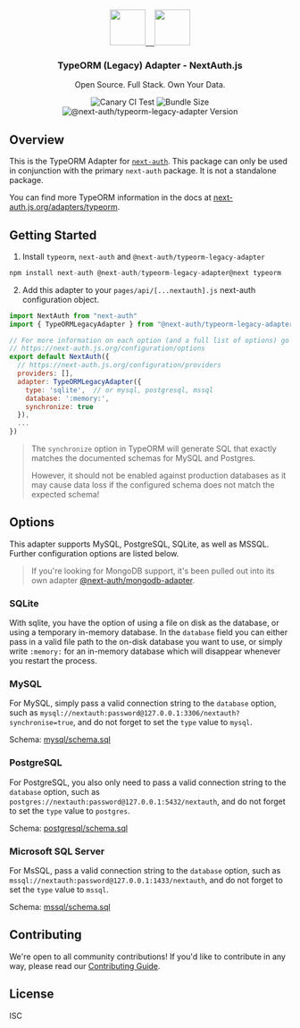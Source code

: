 <p align="center">
   <br/>
    <a href="https://next-auth.js.org" target="_blank"><img height="64px" src="https://next-auth.js.org/img/logo/logo-sm.png" />&nbsp;&nbsp;&nbsp;&nbsp;</a><img height="64px" src="https://raw.githubusercontent.com/nextauthjs/adapters/canary/packages/typeorm-legacy/logo.png" />
   <h3 align="center"><b>TypeORM (Legacy) Adapter</b> - NextAuth.js</h3>
   <p align="center">
   Open Source. Full Stack. Own Your Data.
   </p>
   <p align="center" style="align: center;">
      <img src="https://github.com/nextauthjs/adapters/actions/workflows/release.yml/badge.svg" alt="Canary CI Test" />
      <img src="https://img.shields.io/bundlephobia/minzip/@next-auth/typeorm-legacy-adapter/canary" alt="Bundle Size"/>
      <img src="https://img.shields.io/npm/v/@next-auth/typeorm-legacy-adapter" alt="@next-auth/typeorm-legacy-adapter Version" />
   </p>
</p>

## Overview

This is the TypeORM Adapter for [`next-auth`](https://next-auth.js.org). This package can only be used in conjunction with the primary `next-auth` package. It is not a standalone package.

You can find more TypeORM information in the docs at [next-auth.js.org/adapters/typeorm](https://next-auth.js.org/adapters/typeorm).

## Getting Started

1. Install `typeorm`, `next-auth` and `@next-auth/typeorm-legacy-adapter`

```js
npm install next-auth @next-auth/typeorm-legacy-adapter@next typeorm
```

2. Add this adapter to your `pages/api/[...nextauth].js` next-auth configuration object.

```js
import NextAuth from "next-auth"
import { TypeORMLegacyAdapter } from "@next-auth/typeorm-legacy-adapter"

// For more information on each option (and a full list of options) go to
// https://next-auth.js.org/configuration/options
export default NextAuth({
  // https://next-auth.js.org/configuration/providers
  providers: [],
  adapter: TypeORMLegacyAdapter({
    type: 'sqlite',  // or mysql, postgresql, mssql
    database: ':memory:',
    synchronize: true
  }),
  ...
})
```

> The `synchronize` option in TypeORM will generate SQL that exactly matches the documented schemas for MySQL and Postgres.
>
> However, it should not be enabled against production databases as it may cause data loss if the configured schema does not match the expected schema!

## Options

This adapter supports MySQL, PostgreSQL, SQLite, as well as MSSQL. Further configuration options are listed below.

> If you're looking for MongoDB support, it's been pulled out into its own adapter [@next-auth/mongodb-adapter](https://next-auth.js.org/adapters/mongodb).

### SQLite

With sqlite, you have the option of using a file on disk as the database, or using a temporary in-memory database. In the `database` field you can either pass in a valid file path to the on-disk database you want to use, or simply write `:memory:` for an in-memory database which will disappear whenever you restart the process.

### MySQL

For MySQL, simply pass a valid connection string to the `database` option, such as `mysql://nextauth:password@127.0.0.1:3306/nextauth?synchronise=true`, and do not forget to set the `type` value to `mysql`.

Schema: [mysql/schema.sql](https://github.com/nextauthjs/adapters/tree/canary/packages/typeorm-legacy/tests/mysql/schema.sql)

### PostgreSQL

For PostgreSQL, you also only need to pass a valid connection string to the `database` option, such as `postgres://nextauth:password@127.0.0.1:5432/nextauth`, and do not forget to set the `type` value to `postgres`.

Schema: [postgresql/schema.sql](https://github.com/nextauthjs/adapters/tree/canary/packages/typeorm-legacy/tests/postgresql/schema.sql)

### Microsoft SQL Server

For MsSQL, pass a valid connection string to the `database` option, such as `mssql://nextauth:password@127.0.0.1:1433/nextauth`, and do not forget to set the `type` value to `mssql`.

Schema: [mssql/schema.sql](https://github.com/nextauthjs/adapters/tree/canary/packages/typeorm-legacy/tests/mssql/schema.sql)

## Contributing

We're open to all community contributions! If you'd like to contribute in any way, please read our [Contributing Guide](https://github.com/nextauthjs/adapters/blob/canary/CONTRIBUTING.md).

## License

ISC
